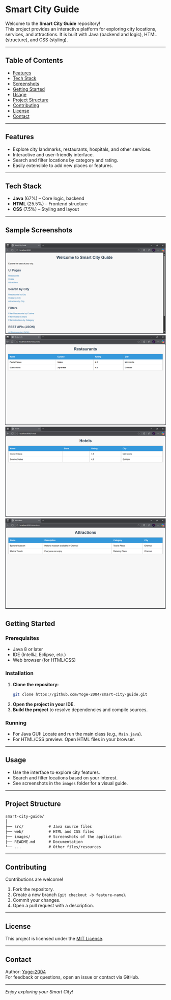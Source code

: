 # Smart City Guide

Welcome to the **Smart City Guide** repository!  
This project provides an interactive platform for exploring city locations, services, and attractions. It is built with Java (backend and logic), HTML (structure), and CSS (styling). 

---

## Table of Contents

- [Features](#features)
- [Tech Stack](#tech-stack)
- [Screenshots](#screenshots)
- [Getting Started](#getting-started)
- [Usage](#usage)
- [Project Structure](#project-structure)
- [Contributing](#contributing)
- [License](#license)
- [Contact](#contact)

---

## Features

- Explore city landmarks, restaurants, hospitals, and other services.
- Interactive and user-friendly interface.
- Search and filter locations by category and rating.
- Easily extensible to add new places or features.

---

## Tech Stack

- **Java** (67%) – Core logic, backend
- **HTML** (25.5%) – Frontend structure
- **CSS** (7.5%) – Styling and layout

---

## Sample Screenshots
![home](images/home.png)
![restaurants](images/restaurants.png)
![hotels](images/hotels.png)
![attractions](images/attractions.png)
---

## Getting Started

### Prerequisites

- Java 8 or later
- IDE (IntelliJ, Eclipse, etc.)
- Web browser (for HTML/CSS)

### Installation

1. **Clone the repository:**
   ```bash
   git clone https://github.com/Yoge-2004/smart-city-guide.git
   ```
2. **Open the project in your IDE.**
3. **Build the project** to resolve dependencies and compile sources.

### Running

- For Java GUI: Locate and run the main class (e.g., `Main.java`).
- For HTML/CSS preview: Open HTML files in your browser.

---

## Usage

- Use the interface to explore city features.
- Search and filter locations based on your interest.
- See screenshots in the `images` folder for a visual guide.

---

## Project Structure

```
smart-city-guide/
│
├── src/           # Java source files
├── web/           # HTML and CSS files
├── images/        # Screenshots of the application
├── README.md      # Documentation
└── ...            # Other files/resources
```

---

## Contributing

Contributions are welcome!

1. Fork the repository.
2. Create a new branch (`git checkout -b feature-name`).
3. Commit your changes.
4. Open a pull request with a description.

---

## License

This project is licensed under the [MIT License](LICENSE).

---

## Contact

Author: [Yoge-2004](https://github.com/Yoge-2004)  
For feedback or questions, open an issue or contact via GitHub.

---

*Enjoy exploring your Smart City!*

